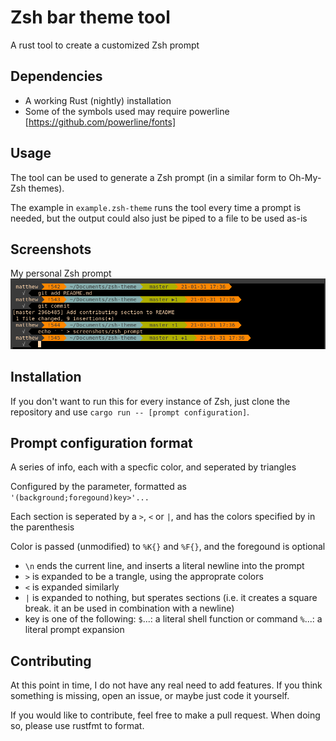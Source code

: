 # Zsh bar theme tool

A rust tool to create a customized Zsh prompt

## Dependencies

- A working Rust (nightly) installation
- Some of the symbols used may require powerline [https://github.com/powerline/fonts]

## Usage

The tool can be used to generate a Zsh prompt (in a similar form to Oh-My-Zsh themes).

The example in `example.zsh-theme` runs the tool every time a prompt is needed,
but the output could also just be piped to a file to be used as-is

## Screenshots

My personal Zsh prompt
![My personal Zsh prompt](/screenshots/zsh_prompt.png)

## Installation

If you don't want to run this for every instance of Zsh, just clone the
repository and use `cargo run -- [prompt configuration]`.

## Prompt configuration format

A series of info, each with a specfic color, and seperated by triangles

Configured by the parameter, formatted as
`'(background;foregound)key>'...`

Each section is seperated by a `>`, `<` or `|`, and has the colors specified by
in the parenthesis

Color is passed (unmodified) to `%K{}` and `%F{}`, and the foregound is optional

- `\n` ends the current line, and inserts a literal newline into the prompt
- `>` is expanded to be a trangle, using the approprate colors
- `<` is expanded similarly
- `|` is expanded to nothing, but sperates sections (i.e. it creates a square
  break. it an be used in combination with a newline)
- key is one of the following:
  `$`...: a literal shell function or command
  `%`...: a literal prompt expansion

## Contributing

At this point in time, I do not have any real need to add features. If you think
something is missing, open an issue, or maybe just code it yourself.

If you would like to contribute, feel free to make a pull request. When doing
so, please use rustfmt to format.

